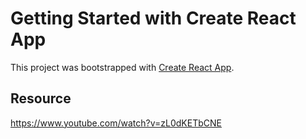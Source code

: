 # Getting Started with Create React App

This project was bootstrapped with [Create React App](https://github.com/facebook/create-react-app).

## Resource

https://www.youtube.com/watch?v=zL0dKETbCNE
